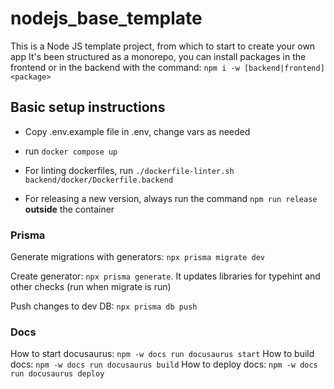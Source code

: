 # nodejs_base_template

This is a Node JS template project, from which to start to create your own app
It's been structured as a monorepo, you can install packages in the frontend or in the backend with the command:
`npm i -w [backend|frontend] <package>`

## Basic setup instructions

- Copy .env.example file in .env, change vars as needed
- run `docker compose up`
- For linting dockerfiles, run `./dockerfile-linter.sh backend/docker/Dockerfile.backend`

- For releasing a new version, always run the command `npm run release` **outside** the container

### Prisma

Generate migrations with generators: `npx prisma migrate dev`

Create generator: `npx prisma generate`. It updates libraries for typehint and other checks (run when migrate is run)

Push changes to dev DB: `npx prisma db push`

### Docs

How to start docusaurus: `npm -w docs run docusaurus start`
How to build docs: `npm -w docs run docusaurus build`
How to deploy docs: `npm -w docs run docusaurus deploy`
